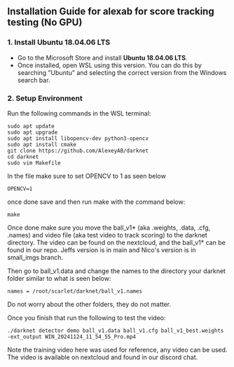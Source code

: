 ## Installation Guide for alexab for score tracking testing (No GPU) 

### 1. Install Ubuntu 18.04.06 LTS
- Go to the Microsoft Store and install **Ubuntu 18.04.06 LTS**.
- Once installed, open WSL using this version. You can do this by searching "Ubuntu" and selecting the correct version from the Windows search bar.

### 2. Setup Environment
Run the following commands in the WSL terminal:

```
sudo apt update
sudo apt upgrade
sudo apt install libopencv-dev python3-opencv
sudo apt install cmake
git clone https://github.com/AlexeyAB/darknet
cd darknet
sudo vim Makefile
```

In the file make sure to set OPENCV to 1 as seen below

```
OPENCV=1
```
once done save and then run make with the command below:
```
make
```
Once done make sure you move the ball_v1* (aka .weights, .data, .cfg, .names) and video file (aka test video to track scoring) to the darknet directory. The video can be found on the nextcloud, and the ball_v1* can be found in our repo. Jeffs version is in main and Nico's version is in small_imgs branch.

Then go to ball_v1.data and change the names to the directory your darknet folder similar to what is seen below:
```
names = /root/scarlet/darknet/ball_v1.names
```
Do not worry about the other folders, they do not matter.


Once you finish that run the following to test the video:
```
./darknet detector demo ball_v1.data ball_v1.cfg ball_v1_best.weights -ext_output WIN_20241124_11_54_55_Pro.mp4
```
Note the training video here was used for reference, any video can be used. The video is available on nextcloud and found in our discord chat.
